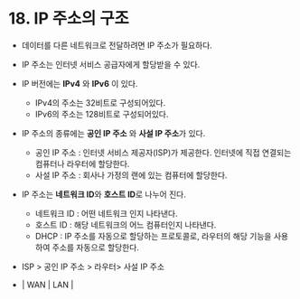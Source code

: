 # 18. IP 주소의 구조

- 데이터를 다른 네트워크로 전달하려면 IP 주소가 필요하다.
- IP 주소는 인터넷 서비스 공급자에게 할당받을 수 있다.

- IP 버전에는 **IPv4** 와 **IPv6** 이 있다.
  - IPv4의 주소는 32비트로 구성되어있다.
  - IPv6의 주소는 128비트로 구성되어있다.

- IP 주소의 종류에는 **공인 IP 주소** 와 **사설 IP 주소**가 있다.
  - 공인 IP 주소 : 인터넷 서비스 제공자(ISP)가 제공한다. 인터넷에 직접 연결되는 컴퓨터나 라우터에 할당한다.
  - 사설 IP 주소 : 회사나 가정의 랜에 있는 컴퓨터에 할당한다.

- IP 주소는 **네트워크 ID**와 **호스트 ID**로 나누어 진다.
  - 네트워크 ID : 어떤 네트워크 인지 나타낸다.
  - 호스트 ID : 해당 네트워크의 어느 컴퓨터인지 나타낸다.
  - DHCP : IP 주소를 자동으로 할당하는 프로토콜로, 라우터의 해당 기능을 사용하여 주소를 자동으로 할당한다.
 
- ISP > 공인 IP 주소 > 라우터> 사설 IP 주소
- |         WAN         |      LAN       |
